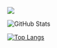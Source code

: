  
![](https://github-profile-summary-cards.vercel.app/api/cards/profile-details?username=koko1928&theme=vue)
 
![GitHub Stats](https://github-readme-stats.vercel.app/api?username=koko1928&show_icons=true)
 
[![Top Langs](https://github-readme-stats.vercel.app/api/top-langs/?username=koko1928&layout=compact&langs_count=6)](https://github.com/anuraghazra/github-readme-stats)
